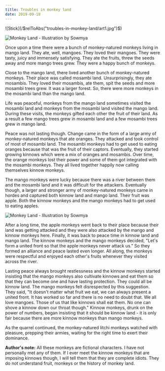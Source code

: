 ```yaml
---
title: Troubles in monkey land
date: 2019-09-18
---
```


<div class="row gld-12 teaser-only">
 ![Stick](/$relToAbs("troubles-in-monkey-land/art1.jpg")$)
</div>

<!--more-->

![Monkey Land - Illustration by Sowmya](/$relToAbs("troubles-in-monkey-land/art1.jpg")$)

Once upon a time there were a bunch of monkey-natured monkeys living in mango
land. They ate, well, mangoes. They loved their mangoes. They were tasty, juicy
and immensely satisfying. They ate the fruits, threw the seeds away and more
mango trees grew. They were a happy bunch of monkeys.

Close to the mango land, there lived another bunch of monkey-natured monkeys.
Their place was called mosambi land. Unsurprisingly, they ate mosambis. They
loved their mosambis, ate them, spit the seeds and more mosambi trees grew. It
was a larger forest. So, there were more monkeys in the mosambi land than the
mango land.

Life was peaceful, monkeys from the mango land sometimes visited the mosambi
land and monkeys from the mosambi land visited the mango land. During these
visits, the monkeys gifted each other the fruit of their land. As a result a few
mango trees grew in mosambi land and a few mosambi trees grew in mango land.

Peace was not lasting though. Change came in the form of a large army of
monkey-natured monkeys that ate oranges. They attacked and took control of most
of mosambi land. The mosambi monkeys had to get used to eating oranges because
that was the fruit of their captors. Eventually, they started growing kinnows
which were a mix of oranges and mosambis. Over time, the orange monkeys lost
their power and some of them got integrated with the mosambi monkeys. They all
lived together happily now calling themselves kinnow monkeys.


The mango monkeys were lucky because there was a river between them and the
mosambi land and it was difficult for the attackers. Eventually though, a larger
and stronger army of monkey-natured monkeys came in hordes and captured both
kinnow land and mango land. Their fruit was apple. Both the kinnow monkeys and
the mango monkeys had to get used to eating apples.

![Monkey Land - Illustration by Sowmya](/$relToAbs("troubles-in-monkey-land/art2.jpg")$)

After a long time, the apple monkeys went back to their place because their land
was getting attacked and they were also attacked by the mango and kinnow monkeys
here. Finally, it was back to peace time in kinnow land and mango land. The
kinnow monkeys and the mango monkeys decided, "Let's form a united front so that
the apple monkeys never attack us." So they formed an alliance and peace lasted
even longer. All along, the monkeys were respectful and enjoyed each other's
fruits whenever they visited across the river.

Lasting peace always brought restlessness and the kinnow monkeys started
insisting that the mango monkeys also cultivate kinnows and eat them so that
they can become one and have lasting protection. They could all be kinnow land.
The mango monkeys felt disrespected by this suggestion. They said, "It doesn't
matter what fruit we eat, we can always present a united front. It has worked so
far and there is no need to doubt that. We all love mangoes. Those of us that
like kinnows shall eat them. No one can shove a kinnow down our throat though."
Kinnow monkeys, drunk on the power of numbers, began insisting that it should
be kinnow land - it is only fair because there are more kinnow monkeys than
mango monkeys.

As the quarrel continued, the monkey-natured litchi monkeys watched with
pleasure, prepping their armies, waiting for the right time to exert their
dominance.

**Author's note:** All these monkeys are fictional characters. I have not
personally met any of them. If I ever meet the kinnow monkeys that are imposing
kinnows though, I will tell them that they are complete idiots. They do not
understand fruit, monkeys or the history of monkey land.

